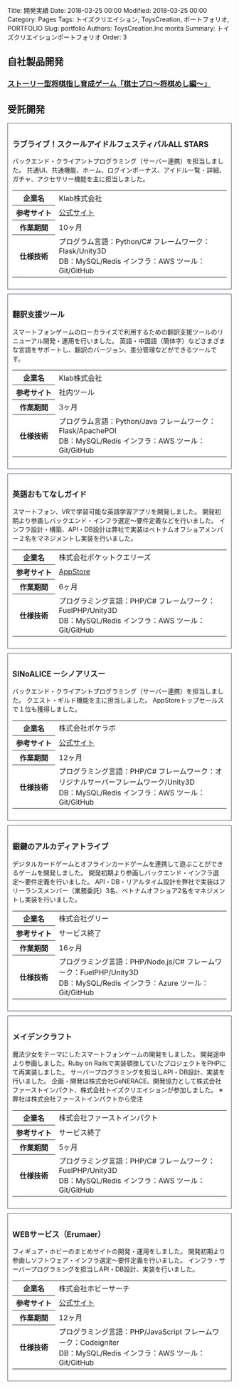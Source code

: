 Title: 開発実績
Date: 2018-03-25 00:00
Modified: 2018-03-25 00:00
Category: Pages
Tags: トイズクリエイション, ToysCreation, ポートフォリオ, PORTFOLIO
Slug: portfolio
Authors: ToysCreation.Inc morita
Summary: トイズクリエイションポートフォリオ
Order: 3

## 自社製品開発

### [ストーリー型将棋指し育成ゲーム「棋士プロ〜将棋めし編〜」](/kishipro.html#kishipro)

## 受託開発

<!-- 開発実績 -->
<style>
.works {
    border: solid 1px #585378;
    padding: 10px;
    margin-bottom: 10px;
    background-color: #FFF;
}
.works h3 {
    font-size: 1.2em;
}
</style>


<div class="works">

<h3>ラブライブ！スクールアイドルフェスティバルALL STARS</h3>

<p>
バックエンド・クライアントプログラミング（サーバー連携）を担当しました。
共通UI、共通機能、ホーム、ログインボーナス、アイドル一覧・詳細、ガチャ、アクセサリー機能を主に担当しました。
</p>

<table>
    <tr>
        <th style="width: 20%;">企業名</th>
        <td style="width: 80%;">Klab株式会社 </td>
    </tr>
    <tr>
        <th style="width: 20%;">参考サイト</th>
        <td style="width: 80%;"><a href='https://lovelive-as.bushimo.jp/' target='_blank'>公式サイト</a></td>
    </tr>
    <tr>
        <th style="width: 20%;">作業期間</th>
        <td style="width: 80%;">10ヶ月</td>
    </tr>
    <tr>
        <th style="width: 20%;">仕様技術</th>
        <td style="width: 80%;">
プログラム言語：Python/C# フレームワーク：Flask/Unity3D  <br />
DB：MySQL/Redis インフラ：AWS ツール：Git/GitHub
        </td>
    </tr>
</table>

</div>

<div class="works">

<h3>翻訳支援ツール</h3> 
    
<p>
スマートフォンゲームのローカライズで利用するための翻訳支援ツールのリニューアル開発・運用を行いました。  
英語・中国語（簡体字）などさまざまな言語をサポートし、翻訳のバージョン、差分管理などができるツールです。  
</p>
    
<table>
    <tr>
        <th style="width: 20%;">企業名</th>
        <td style="width: 80%;">Klab株式会社 </td>
    </tr>
    <tr>
        <th style="width: 20%;">参考サイト</th>
        <td style="width: 80%;">社内ツール</td>
    </tr>
    <tr>
        <th style="width: 20%;">作業期間</th>
        <td style="width: 80%;">3ヶ月</td>
    </tr>
    <tr>
        <th style="width: 20%;">仕様技術</th>
        <td style="width: 80%;">        
プログラム言語：Python/Java フレームワーク：Flask/ApachePOI  <br />
DB：MySQL/Redis インフラ：AWS ツール：Git/GitHub
        </td>
    </tr>
</table>

</div>


<div class="works">

<h3>英語おもてなしガイド<VR対応></h3> 
    
<p>
スマートフォン、VRで学習可能な英語学習アプリを開発しました。
開発初期より参画しバックエンド・インフラ選定〜要件定義などを行いました。
インフラ設計・構築、API・DB設計は弊社で実装はベトナムオフショアメンバー２名をマネジメントし実装を行いました。
</p>
    
<table>
    <tr>
        <th style="width: 20%;">企業名</th>
        <td style="width: 80%;">株式会社ポケットクエリーズ</td>
    </tr>
    <tr>
        <th style="width: 20%;">参考サイト</th>
        <td style="width: 80%;"><a href='https://itunes.apple.com/jp/app/id1254402969' target='_blank'>AppStore</a></td>
    </tr>
    <tr>
        <th style="width: 20%;">作業期間</th>
        <td style="width: 80%;">6ヶ月</td>
    </tr>
    <tr>
        <th style="width: 20%;">仕様技術</th>
        <td style="width: 80%;">        
プログラミング言語：PHP/C# フレームワーク：FuelPHP/Unity3D<br />
DB：MySQL/Redis インフラ：AWS ツール：Git/GitHub 
        </td>
    </tr>
</table>

</div>


<div class="works">

<h3>SINoALICE ーシノアリスー</h3> 
    
<p>
バックエンド・クライアントプログラミング（サーバー連携）を担当しました。
クエスト・ギルド機能を主に担当しました。
AppStoreトップセールスで１位も獲得しました。
</p>
    
<table>
    <tr>
        <th style="width: 20%;">企業名</th>
        <td style="width: 80%;">株式会社ポケラボ</td>
    </tr>
    <tr>
        <th style="width: 20%;">参考サイト</th>
        <td style="width: 80%;"><a href='http://sinoalice.jp/' target='_blank'>公式サイト</a></td>
    </tr>
    <tr>
        <th style="width: 20%;">作業期間</th>
        <td style="width: 80%;">12ヶ月</td>
    </tr>
    <tr>
        <th style="width: 20%;">仕様技術</th>
        <td style="width: 80%;">        
プログラミング言語：PHP/C# フレームワーク：オリジナルサーバーフレームワーク/Unity3D<br />
DB：MySQL/Redis インフラ：AWS ツール：Git/GitHub 
        </td>
    </tr>
</table>

</div>


<div class="works">

<h3>銀鍵のアルカディアトライブ</h3> 
    
<p>
デジタルカードゲームとオフラインカードゲームを連携して遊ぶことができるゲームを開発しました。
開発初期より参画しバックエンド・インフラ選定〜要件定義を行いました。
API・DB・リアルタイム設計を弊社で実装はフリーランスメンバー（業務委託）3名、ベトナムオフショア2名をマネジメントし実装を行いました。
</p>
    
<table>
    <tr>
        <th style="width: 20%;">企業名</th>
        <td style="width: 80%;">株式会社グリー</td>
    </tr>
    <tr>
        <th style="width: 20%;">参考サイト</th>
        <td style="width: 80%;">サービス終了</td>
    </tr>
    <tr>
        <th style="width: 20%;">作業期間</th>
        <td style="width: 80%;">16ヶ月</td>
    </tr>
    <tr>
        <th style="width: 20%;">仕様技術</th>
        <td style="width: 80%;">        
プログラミング言語：PHP/Node.js/C# フレームワーク：FuelPHP/Unity3D<br />
DB：MySQL/Redis インフラ：Azure ツール：Git/GitHub 
        </td>
    </tr>
</table>

</div>


<div class="works">

<h3>メイデンクラフト</h3> 
    
<p>
魔法少女をテーマにしたスマートフォンゲームの開発をしました。
開発途中より参画しました。Ruby on Railsで実装頓挫していたプロジェクトをPHPにて再実装しました。
サーバープログラミングを担当しAPI・DB設計、実装を行いました。
企画・開発は株式会社GeNERACE、開発協力として株式会社ファーストインパクト、株式会社トイズクリエイションが参加しました。
※ 弊社は株式会社ファーストインパクトから受注
</p>
    
<table>
    <tr>
        <th style="width: 20%;">企業名</th>
        <td style="width: 80%;">株式会社ファーストインパクト</td>
    </tr>
    <tr>
        <th style="width: 20%;">参考サイト</th>
        <td style="width: 80%;">サービス終了</td>
    </tr>
    <tr>
        <th style="width: 20%;">作業期間</th>
        <td style="width: 80%;">5ヶ月</td>
    </tr>
    <tr>
        <th style="width: 20%;">仕様技術</th>
        <td style="width: 80%;">        
プログラミング言語：PHP/C# フレームワーク：FuelPHP/Unity3D<br />
DB：MySQL/Redis インフラ：AWS ツール：Git/GitHub 
        </td>
    </tr>
</table>

</div>

<div class="works">

<h3>WEBサービス（Erumaer）</h3> 
    
<p>
フィギュア・ホビーのまとめサイトの開発・運用をしました。
開発初期より参画しソフトウェア・インフラ選定〜要件定義を行いました。
インフラ・サーバープログラミングを担当しAPI・DB設計、実装を行いました。
</p>
    
<table>
    <tr>
        <th style="width: 20%;">企業名</th>
        <td style="width: 80%;">株式会社ホビーサーチ</td>
    </tr>
    <tr>
        <th style="width: 20%;">参考サイト</th>
        <td style="width: 80%;"><a href='https://www.1999.co.jp/erumaer/' target='_blank'>公式サイト</a></td>
    </tr>
    <tr>
        <th style="width: 20%;">作業期間</th>
        <td style="width: 80%;">12ヶ月</td>
    </tr>
    <tr>
        <th style="width: 20%;">仕様技術</th>
        <td style="width: 80%;">        
プログラミング言語：PHP/JavaScript フレームワーク：Codeigniter<br />
DB：MySQL/Redis インフラ：AWS ツール：Git/GitHub 
        </td>
    </tr>
</table>

</div>
